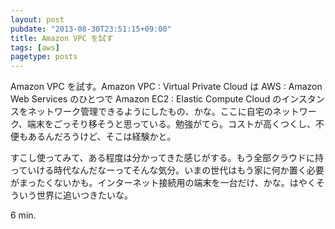 ```yaml
---
layout: post
pubdate: "2013-08-30T23:51:15+09:00"
title: Amazon VPC を試す
tags: [aws]
pagetype: posts
---
```

Amazon VPC を試す。Amazon VPC : Virtual Private Cloud は AWS : Amazon Web Services のひとつで Amazon EC2 : Elastic Compute Cloud のインスタンスをネットワーク管理できるようにしたもの、かな。ここに自宅のネットワーク、端末をごっそり移そうと思っている。勉強がてら。コストが高くつくし、不便もあるんだろうけど、そこは経験かと。

すこし使ってみて、ある程度は分かってきた感じがする。もう全部クラウドに持っていける時代なんだなーってそんな気分。いまの世代はもう家に何か置く必要がまったくないかも。インターネット接続用の端末を一台だけ、かな。はやくそういう世界に追いつきたいな。

6 min.
